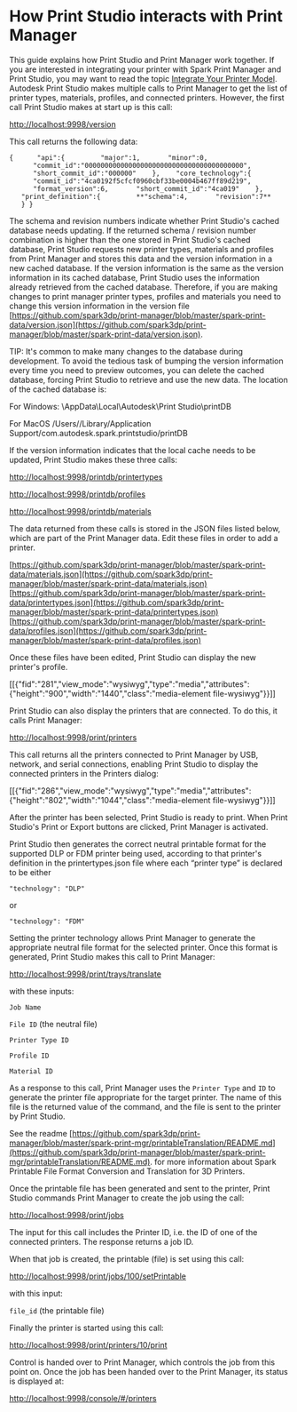 # How Print Studio interacts with Print Manager

This guide explains how Print Studio and Print Manager work together. If you are interested in integrating your printer with Spark Print Manager and Print Studio, you may want to read the topic [Integrate Your Printer Model](https://spark.autodesk.com/developers/reference/printer-manufacturers/integrate-your-printer/integrate-your-printer-model).
Autodesk Print Studio makes multiple calls to Print Manager to get the list of printer types, materials, profiles, and connected printers. However, the first call Print Studio makes at start up is this call:

<a href="http://localhost:9998/version">http://localhost:9998/version</a>

This call returns the following data:

``{  
   "api":{  
      "major":1,
      "minor":0,
      "commit_id":"0000000000000000000000000000000000000000",
      "short_commit_id":"000000"
   },
   "core_technology":{  
      "commit_id":"4ca0192f5cfcf0960cbf33be0004b467ff89d219",
      "format_version":6,
      "short_commit_id":"4ca019"
   },
   "print_definition":{  
      **"schema":4,
      "revision":7**
   }
}``

The schema and revision numbers indicate whether Print Studio's cached database needs updating. If the returned schema / revision number combination is higher than the one stored in Print Studio's cached database, Print Studio requests new printer types, materials and profiles from Print Manager and stores this data and the version information in a new cached database.
If the version information is the same as the version information in its cached database, Print Studio uses the information already retrieved from the cached database.
Therefore, if you are making changes to print manager printer types, profiles and materials you need to change this version information in the version file [https://github.com/spark3dp/print-manager/blob/master/spark-print-data/version.json](https://github.com/spark3dp/print-manager/blob/master/spark-print-data/version.json).

TIP: It's common to make many changes to the database during development. To avoid the tedious task of bumping the version information every time you need to preview outcomes, you can delete the cached database, forcing Print Studio to retrieve and use the new data. The location of the cached database is:

For Windows: \AppData\Local\Autodesk\Print Studio\printDB

For MacOS /Users//Library/Application Support/com.autodesk.spark.printstudio/printDB

If the version information indicates that the local cache needs to be updated, Print Studio makes these three calls:

<a href="http://localhost:9998/printdb/printertypes">http://localhost:9998/printdb/printertypes</a>

<a href="http://localhost:9998/printdb/profiles">http://localhost:9998/printdb/profiles</a>

<a href ="http://localhost:9998/printdb/materials">http://localhost:9998/printdb/materials</a>

The data returned from these calls is stored in the JSON files listed below, which are part of the Print Manager data.
Edit these files in order to add a printer.

[https://github.com/spark3dp/print-manager/blob/master/spark-print-data/materials.json](https://github.com/spark3dp/print-manager/blob/master/spark-print-data/materials.json)
[https://github.com/spark3dp/print-manager/blob/master/spark-print-data/printertypes.json](https://github.com/spark3dp/print-manager/blob/master/spark-print-data/printertypes.json)
[https://github.com/spark3dp/print-manager/blob/master/spark-print-data/profiles.json](https://github.com/spark3dp/print-manager/blob/master/spark-print-data/profiles.json)

Once these files have been edited, Print Studio can display the new printer's profile.

[[{"fid":"281","view_mode":"wysiwyg","type":"media","attributes":{"height":"900","width":"1440","class":"media-element file-wysiwyg"}}]]

Print Studio can also display the printers that are connected. To do this, it calls Print Manager:

<a href="http://localhost:9998/print/printers">http://localhost:9998/print/printers</a>

This call returns all the printers connected to Print Manager by USB, network, and serial connections,
enabling Print Studio to display the connected printers in the Printers dialog:

[[{"fid":"286","view_mode":"wysiwyg","type":"media","attributes":{"height":"802","width":"1044","class":"media-element file-wysiwyg"}}]]

After the printer has been selected, Print Studio is ready to print. When Print Studio's Print or Export buttons are clicked,
Print Manager is activated.

Print Studio then generates the correct neutral printable format for the supported DLP or FDM printer being used,
according to that printer's definition in the printertypes.json file where each “printer type” is declared to be either

``"technology": "DLP"``

or

``"technology": "FDM"``

Setting the printer technology allows Print Manager to generate the appropriate neutral file format for the selected printer.
Once this format is generated, Print Studio makes this call to Print Manager:

<a href="http://localhost:9998/print/trays/translate">http://localhost:9998/print/trays/translate</a>

with these inputs:

``Job Name``

``File ID`` (the neutral file)

``Printer Type ID``

``Profile ID``

``Material ID``

As a response to this call, Print Manager uses the ``Printer Type`` and ``ID`` to generate the printer file appropriate for the target printer.
The name of this file is the returned value of the command, and the file is sent to the printer by Print Studio.

See the readme [https://github.com/spark3dp/print-manager/blob/master/spark-print-mgr/printableTranslation/README.md](https://github.com/spark3dp/print-manager/blob/master/spark-print-mgr/printableTranslation/README.md).
for more information about Spark Printable File Format Conversion and Translation for 3D Printers.

Once the printable file has been generated and sent to the printer, Print Studio commands Print Manager to create the job using the call:

<a href="http://localhost:9998/print/jobs">http://localhost:9998/print/jobs</a>

The input for this call includes the Printer ID, i.e. the ID of one of the connected printers.
The response returns a job ID.

When that job is created, the printable (file) is set using this call:

<a href="http://localhost:9998/print/jobs/100/setPrintable">http://localhost:9998/print/jobs/100/setPrintable</a>

with this input:

``file_id`` (the printable file)

Finally the printer is started using this call:

<a href="http://localhost:9998/print/printers/10/print">http://localhost:9998/print/printers/10/print</a>

Control is handed over to Print Manager, which controls the job from this point on.
Once the job has been handed over to the Print Manager, its status is displayed at:

<a href="http://localhost:9998/console/#/printers">http://localhost:9998/console/#/printers</a>
